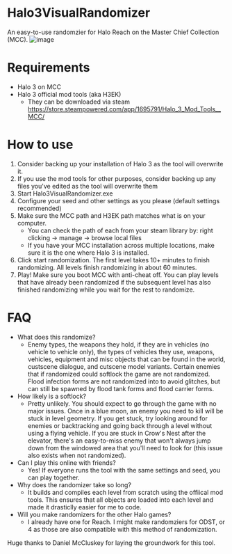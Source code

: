 # Halo3VisualRandomizer
An easy-to-use randomzier for Halo Reach on the Master Chief Collection (MCC).
![image](https://github.com/user-attachments/assets/5783ea2c-781b-496f-9fda-111f87458cb0)


# Requirements
- Halo 3 on MCC
- Halo 3 official mod tools (aka H3EK)
  - They can be downloaded via steam https://store.steampowered.com/app/1695791/Halo_3_Mod_Tools__MCC/
 
# How to use
1. Consider backing up your installation of Halo 3 as the tool will overwrite it.
2. If you use the mod tools for other purposes, consider backing up any files you've edited as the tool will overwrite them
3. Start Halo3VisualRandomizer.exe
4. Configure your seed and other settings as you please (default settings recommended)
5. Make sure the MCC path and H3EK path matches what is on your computer.
     - You can check the path of each from your steam library by: right clicking -> manage -> browse local files
     - If you have your MCC installation across multiple locations, make sure it is the one where Halo 3 is installed.
6. Click start randomization. The first level takes 10+ minutes to finish randomizing. All levels finish randomizing in about 60 minutes.
7. Play! Make sure you boot MCC with anti-cheat off. You can play levels that have already been randomized if the subsequent level has also finished randomizing while you wait for the rest to randomize.

# FAQ
- What does this randomize?
  - Enemy types, the weapons they hold, if they are in vehicles (no vehicle to vehicle only), the types of vehicles they use, weapons, vehicles, equipment and misc objects that can be found in the world, custscene dialogue, and cutscene model variants. Certain enemies that if randomized could softlock the game are not randomized. Flood infection forms are not randomized into to avoid glitches, but can still be spawned by flood tank forms and flood carrier forms.
- How likely is a softlock?
  - Pretty unlikely. You should expect to go through the game with no major issues. Once in a blue moon, an enemy you need to kill will be stuck in level geometry. If you get stuck, try looking around for enemies or backtracking and going back through a level without using a flying vehicle. If you are stuck in Crow's Nest after the elevator, there's an easy-to-miss enemy that won't always jump down from the windowed area that you'll need to look for (this issue also exists when not randomized).
- Can I play this online with friends?
  - Yes! If everyone runs the tool with the same settings and seed, you can play together. 
- Why does the randomizer take so long?
  - It builds and compiles each level from scratch using the offiical mod tools. This ensures that all objects are loaded into each level and made it drasticlly easier for me to code.
- Will you make randomizers for the other Halo games?
  - I already have one for Reach. I might make randomziers for ODST, or 4 as those are also compatible with this method of randomization.

 Huge thanks to Daniel McCluskey for laying the groundwork for this tool.
